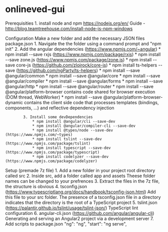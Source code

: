 # onlineved-gui
Prerequisities
	1. install node and npm
		https://nodejs.org/en/
		Guide - http://blog.teamtreehouse.com/install-node-js-npm-windows

Configuration
	Make a new folder and add the necessary JSON files
		package.json
			1. Navigate the the folder using a command prompt and "npm init"
			2. Add the angular dependencies (https://www.npmjs.com/~angular)
				* npm install --save rxjs (https://www.npmjs.com/package/rxjs)
				* npm install --save zone.js (https://www.npmjs.com/package/zone.js)
				* npm install --save core-js (https://github.com/zloirock/core-js)
				* npm install ts-helpers --save (https://github.com/ngParty/ts-helpers)
				* npm install --save @angular/common
				* npm install --save @angular/core
				* npm install --save @angular/compiler
				* npm install --save @angular/forms
				* npm install --save @angular/http
				* npm install --save @angular/router
				* npm install --save @angular/platform-browser
					contains code shared for browser execution (DOM thread, WebWorker)
				* npm install --save @angular/platform-browser-dynamic
					contains the client side code that processes templates (bindings, components, ...) and reflective dependency injection

			3. Install some devDependencies
				* npm install @angular/cli --save-dev
				* npm install @angular/compiler-cli --save-dev
				* npm install @types/node --save-dev (https://www.npmjs.com/~types)
				* npm install tslint --save-dev (https://www.npmjs.com/package/tslint)
				* npm install typescript --save-dev (https://www.npmjs.com/package/typescript)
				* npm install codelyzer --save-dev (https://www.npmjs.com/package/codelyzer)


Setup (premade 7z file)
	1. Add a new folder in your project root directory called src
	2. Inside src, add a folder called app and assets
		Theese folder names can be changed to your prefrences
	3. Extract the files in the 7z file, the structure is obvious
	4. tsconfig.json (https://www.typescriptlang.org/docs/handbook/tsconfig-json.html)
		Add this file to your src folder. The presence of a tsconfig.json file in a directory indicates that the directory
		is the root of a TypeScript project
	5. tslint.json (https://palantir.github.io/tslint/usage/tslint-json/)
		TypeScript lint configuration
	6. angular-cli.json (https://github.com/angular/angular-cli)
		Generating and serving an Angular2 project via a development server
	7. Add scripts to package.json
		"ng": "ng",
		"start": "ng serve",
